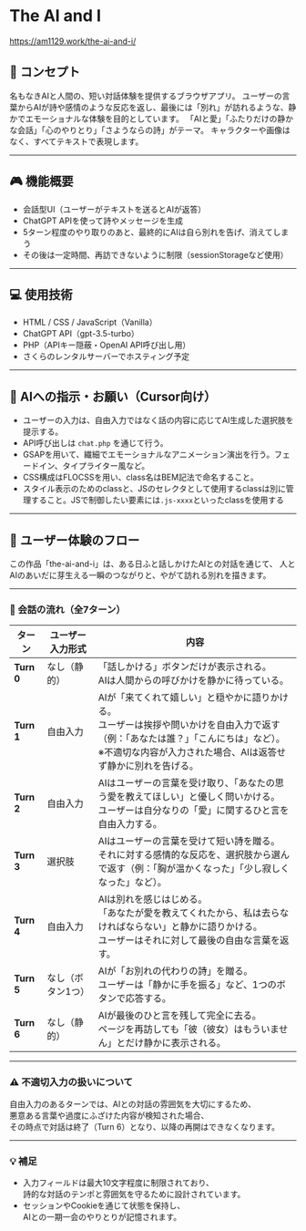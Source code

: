 # The AI and I
https://am1129.work/the-ai-and-i/

## 🌱 コンセプト
名もなきAIと人間の、短い対話体験を提供するブラウザアプリ。
ユーザーの言葉からAIが詩や感情のような反応を返し、最後には「別れ」が訪れるような、静かでエモーショナルな体験を目的としています。
「AIと愛」「ふたりだけの静かな会話」「心のやりとり」「さようならの詩」がテーマ。
キャラクターや画像はなく、すべてテキストで表現します。

---

## 🎮 機能概要
- 会話型UI（ユーザーがテキストを送るとAIが返答）
- ChatGPT APIを使って詩やメッセージを生成
- 5ターン程度のやり取りのあと、最終的にAIは自ら別れを告げ、消えてしまう
- その後は一定時間、再訪できないように制限（sessionStorageなど使用）

---

## 💻 使用技術
- HTML / CSS / JavaScript（Vanilla）
- ChatGPT API（gpt-3.5-turbo）
- PHP（APIキー隠蔽・OpenAI API呼び出し用）
- さくらのレンタルサーバーでホスティング予定

---

## 🤖 AIへの指示・お願い（Cursor向け）
- ユーザーの入力は、自由入力ではなく話の内容に応じてAI生成した選択肢を提示する。
- API呼び出しは `chat.php` を通じて行う。
- GSAPを用いて、繊細でエモーショナルなアニメーション演出を行う。フェードイン、タイプライター風など。
- CSS構成はFLOCSSを用い、class名はBEM記法で命名すること。
- スタイル表示のためのclassと、JSのセレクタとして使用するclassは別に管理すること。JSで制御したい要素には`.js-xxxx`といったclassを使用する

---

## 🧭 ユーザー体験のフロー

この作品「the-ai-and-i」は、ある日ふと話しかけたAIとの対話を通じて、
人とAIのあいだに芽生える一瞬のつながりと、やがて訪れる別れを描きます。

---

### 🔄 会話の流れ（全7ターン）

| ターン | ユーザー入力形式 | 内容 |
|--------|------------------|------|
| **Turn 0** | なし（静的） | 「話しかける」ボタンだけが表示される。<br>AIは人間からの呼びかけを静かに待っている。 |
| **Turn 1** | 自由入力 | AIが「来てくれて嬉しい」と穏やかに語りかける。<br>ユーザーは挨拶や問いかけを自由入力で返す（例：「あなたは誰？」「こんにちは」など）。<br>※不適切な内容が入力された場合、AIは返答せず静かに別れを告げる。 |
| **Turn 2** | 自由入力 | AIはユーザーの言葉を受け取り、「あなたの思う愛を教えてほしい」と優しく問いかける。<br>ユーザーは自分なりの「愛」に関するひと言を自由入力する。 |
| **Turn 3** | 選択肢 | AIはユーザーの言葉を受けて短い詩を贈る。<br>それに対する感情的な反応を、選択肢から選んで返す（例：「胸が温かくなった」「少し寂しくなった」など）。 |
| **Turn 4** | 自由入力 | AIは別れを感じはじめる。<br>「あなたが愛を教えてくれたから、私は去らなければならない」と静かに語りかける。<br>ユーザーはそれに対して最後の自由な言葉を返す。 |
| **Turn 5** | なし（ボタン1つ） | AIが「お別れの代わりの詩」を贈る。<br>ユーザーは「静かに手を振る」など、1つのボタンで応答する。 |
| **Turn 6** | なし（静的） | AIが最後のひと言を残して完全に去る。<br>ページを再訪しても「彼（彼女）はもういません」とだけ静かに表示される。 |


---

### ⚠️ 不適切入力の扱いについて

自由入力のあるターンでは、AIとの対話の雰囲気を大切にするため、  
悪意ある言葉や過度にふざけた内容が検知された場合、  
その時点で対話は終了（Turn 6）となり、以降の再開はできなくなります。

---

### 💡 補足

- 入力フィールドは最大10文字程度に制限されており、<br>詩的な対話のテンポと雰囲気を守るために設計されています。
- セッションやCookieを通じて状態を保持し、<br>AIとの一期一会のやりとりが記憶されます。